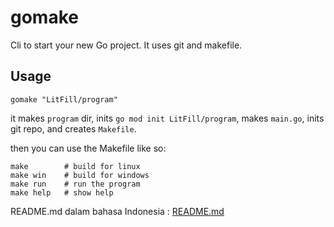 # gomake

Cli to start your new Go project. It uses git and makefile.

## Usage

```console
gomake "LitFill/program"
```

it makes `program` dir, inits `go mod init LitFill/program`, makes `main.go`, inits git repo, and creates `Makefile`.

then you can use the Makefile like so:

```console
make        # build for linux
make win    # build for windows
make run    # run the program
make help   # show help
```

README.md dalam bahasa Indonesia : [README.md](./README_ID.md)
